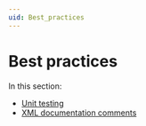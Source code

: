 ```yaml
---
uid: Best_practices
---
```


# Best practices

In this section:

- [Unit testing](xref:Unit_testing)
- [XML documentation comments](xref:Xml_Documentation_Comments)
